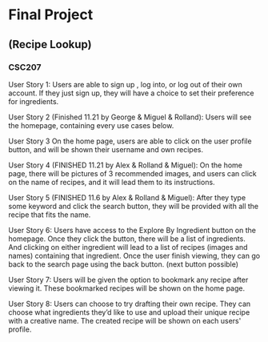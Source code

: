 # Final Project 
## (Recipe Lookup)
### CSC207

User Story 1:
Users are able to sign up , log into, or log out of their own account.
If they just sign up, they will have a choice to set their preference for ingredients.

User Story 2 (Finished 11.21 by George & Miguel & Rolland):
Users will see the homepage, containing every use cases below.

User Story 3
On the home page, users are able to click on the user profile button, and will be shown their username and own recipes.

User Story 4 (FINISHED 11.21 by Alex & Rolland & Miguel):
On the home page, there will be pictures of 3 recommended images, and users can click on the name of recipes, and it will lead them to its instructions.

User Story 5 (FINISHED 11.6 by Alex & Rolland & Miguel):
After they type some keyword and click the search button, they will be provided with all the recipe that fits the name.

User Story 6:
Users have access to the Explore By Ingredient button on the homepage. 
Once they click the button, there will be a list of ingredients. 
And clicking on either ingredient will lead to a list of recipes (images and names) containing that ingredient.
Once the user finish viewing, they can go back to the search page using the back button. (next button possible)

User Story 7:
Users will be given the option to bookmark any recipe after viewing it.
These bookmarked recipes will be shown on the home page.

User Story 8:
Users can choose to try drafting their own recipe. 
They can choose what ingredients they’d like to use and upload their unique recipe with a creative name.
The created recipe will be shown on each users' profile.

